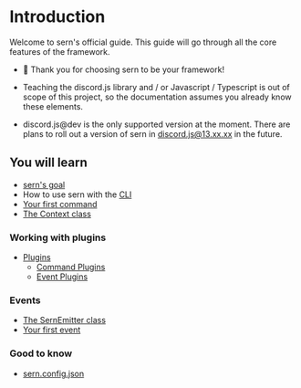 # Introduction 

Welcome to sern's official guide. This guide will go through all the core features of the framework.
- 💖 Thank you for choosing sern to be your framework!

- Teaching the discord.js library and / or Javascript / Typescript is out of scope of this project, so the documentation assumes you already know these elements.

- discord.js@dev is the only supported version at the moment. There are plans to roll out a version of sern in discord.js@13.xx.xx in the future.

## You will learn
* [sern's goal](walkthrough/goal.md)
* How to use sern with the [CLI](walkthrough/cli.md)
* [Your first command](walkthrough/first-command.md)
* [The Context class](walkthrough/first-command.md#context-class)

### Working with plugins
* [Plugins](walkthrough/plugins.md)
  - [Command Plugins](walkthrough/plugins.md#command-plugins)
  - [Event Plugins](walkthrough/plugins.md#event-plugins)
### Events
* [The SernEmitter class](walkthrough/sern-emitter.md)
* [Your first event](walkthrough/first-event.md)

### Good to know
*  [sern.config.json](walkthrough/good-to-know.md)
